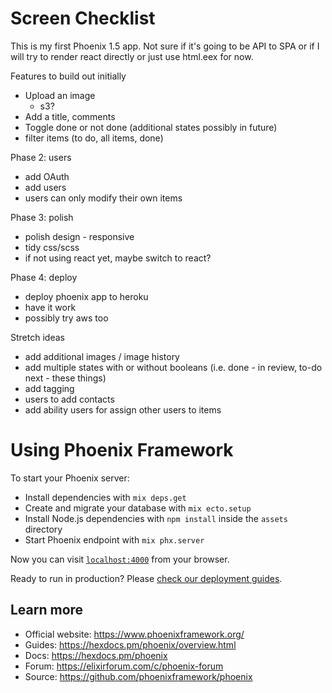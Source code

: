 # Screen Checklist

This is my first Phoenix 1.5 app.
Not sure if it's going to be API to SPA or if I will try to render react directly or just use html.eex for now.

Features to build out initially

- Upload an image
  - s3?
- Add a title, comments
- Toggle done or not done (additional states possibly in future)
- filter items (to do, all items, done)

Phase 2: users

- add OAuth
- add users
- users can only modify their own items

Phase 3: polish

- polish design - responsive
- tidy css/scss
- if not using react yet, maybe switch to react?

Phase 4: deploy

- deploy phoenix app to heroku
- have it work
- possibly try aws too

Stretch ideas

- add additional images / image history
- add multiple states with or without booleans (i.e. done - in review, to-do next - these things)
- add tagging
- users to add contacts
- add ability users for assign other users to items

# Using Phoenix Framework

To start your Phoenix server:

- Install dependencies with `mix deps.get`
- Create and migrate your database with `mix ecto.setup`
- Install Node.js dependencies with `npm install` inside the `assets` directory
- Start Phoenix endpoint with `mix phx.server`

Now you can visit [`localhost:4000`](http://localhost:4000) from your browser.

Ready to run in production? Please [check our deployment guides](https://hexdocs.pm/phoenix/deployment.html).

## Learn more

- Official website: https://www.phoenixframework.org/
- Guides: https://hexdocs.pm/phoenix/overview.html
- Docs: https://hexdocs.pm/phoenix
- Forum: https://elixirforum.com/c/phoenix-forum
- Source: https://github.com/phoenixframework/phoenix
